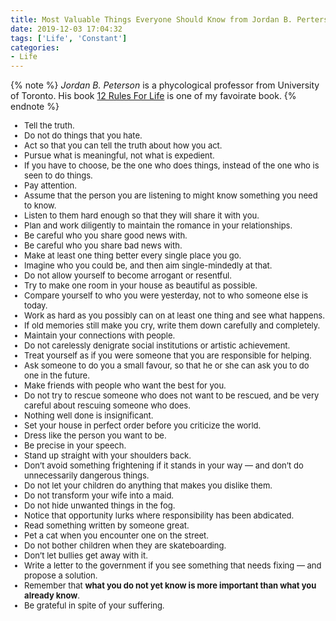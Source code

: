 ```yaml
---
title: Most Valuable Things Everyone Should Know from Jordan B. Perterson
date: 2019-12-03 17:04:32
tags: ['Life', 'Constant']
categories: 
- Life
---
```





{% note %}
*Jordan B. Peterson* is a phycological professor from University of Toronto. His book [12 Rules For Life](https://jordanbpeterson.com/12-rules-for-life/) is one of my favoirate book.
{% endnote %}

<font size=2>

- Tell the truth.
- Do not do things that you hate.
- Act so that you can tell the truth about how you act.
- Pursue what is meaningful, not what is expedient.
- If you have to choose, be the one who does things, instead of the one who is seen to do things.
- Pay attention.
- Assume that the person you are listening to might know something you need to know. 
- Listen to them hard enough so that they will share it with you.
- Plan and work diligently to maintain the romance in your relationships.
- Be careful who you share good news with.
- Be careful who you share bad news with.
- Make at least one thing better every single place you go.
- Imagine who you could be, and then aim single-mindedly at that.
- Do not allow yourself to become arrogant or resentful.
- Try to make one room in your house as beautiful as possible.
- Compare yourself to who you were yesterday, not to who someone else is today.
- Work as hard as you possibly can on at least one thing and see what happens.
- If old memories still make you cry, write them down carefully and completely.
- Maintain your connections with people.
- Do not carelessly denigrate social institutions or artistic achievement.
- Treat yourself as if you were someone that you are responsible for helping.
- Ask someone to do you a small favour, so that he or she can ask you to do one in the future.
- Make friends with people who want the best for you.
- Do not try to rescue someone who does not want to be rescued, and be very careful about rescuing someone who does.
- Nothing well done is insignificant.
- Set your house in perfect order before you criticize the world.
- Dress like the person you want to be.
- Be precise in your speech.
- Stand up straight with your shoulders back.
- Don’t avoid something frightening if it stands in your way — and don’t do unnecessarily dangerous things.
- Do not let your children do anything that makes you dislike them.
- Do not transform your wife into a maid.
- Do not hide unwanted things in the fog.
- Notice that opportunity lurks where responsibility has been abdicated.
- Read something written by someone great.
- Pet a cat when you encounter one on the street.
- Do not bother children when they are skateboarding.
- Don’t let bullies get away with it.
- Write a letter to the government if you see something that needs fixing — and propose a solution.
- Remember that **what you do not yet know is more important than what you already know**.
- Be grateful in spite of your suffering.

</font>
